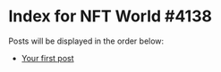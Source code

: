 # Index for NFT World #4138
Posts will be displayed in the order below:

- [Your first post](./001-first.md)


